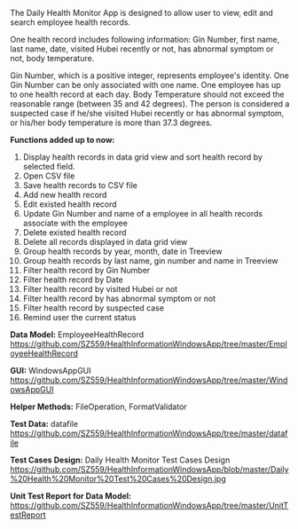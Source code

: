 The Daily Health Monitor App is designed to allow user to view, edit and search employee health records. 

One health record includes following information: Gin Number, first name, last name, date, visited Hubei recently or not, has abnormal symptom or not, body temperature. 

Gin Number, which is a positive integer, represents employee's identity. One Gin Number can be only associated with one name. 
One employee has up to one health record at each day. Body Temperature should not exceed the reasonable range (between 35 and 42 degrees). 
The person is considered a suspected case if he/she visited Hubei recently or has abnormal symptom, or his/her body temperature is more than 37.3 degrees.

**Functions added up to now:**
1. Display health records in data grid view and sort health record by selected field.
2. Open CSV file
3. Save health records to CSV file
4. Add new health record 
5. Edit existed health record 
6. Update Gin Number and name of a employee in all health records associate with the employee
7. Delete existed health record 
8. Delete all records displayed in data grid view
9. Group health records by year, month, date in Treeview
10. Group health records by last name, gin number and name in Treeview
11. Filter health record by Gin Number
12. Filter health record by Date
13. Filter health record by visited Hubei or not
14. Filter health record by has abnormal symptom or not
15. Filter health record by suspected case
15. Remind user the current status

**Data Model:** EmployeeHealthRecord https://github.com/SZ559/HealthInformationWindowsApp/tree/master/EmployeeHealthRecord

**GUI:** WindowsAppGUI https://github.com/SZ559/HealthInformationWindowsApp/tree/master/WindowsAppGUI

**Helper Methods:** FileOperation, FormatValidator

**Test Data:** datafile https://github.com/SZ559/HealthInformationWindowsApp/tree/master/datafile

**Test Cases Design:** Daily Health Monitor Test Cases Design https://github.com/SZ559/HealthInformationWindowsApp/blob/master/Daily%20Health%20Monitor%20Test%20Cases%20Design.jpg

**Unit Test Report for Data Model:** https://github.com/SZ559/HealthInformationWindowsApp/tree/master/UnitTestReport


